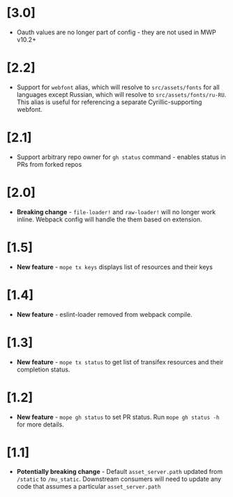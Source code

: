 # [3.0]

- Oauth values are no longer part of config - they are not used in MWP v10.2+

# [2.2]

- Support for `webfont` alias, which will resolve to `src/assets/fonts` for all
  languages except Russian, which will resolve to `src/assets/fonts/ru-RU`. This
  alias is useful for referencing a separate Cyrillic-supporting webfont.

# [2.1]

- Support arbitrary repo owner for `gh status` command - enables status in PRs
  from forked repos

# [2.0]

- **Breaking change** - `file-loader!` and `raw-loader!` will no longer work inline.
  Webpack config will handle the them based on extension.

# [1.5]

- **New feature** - `mope tx keys` displays list of resources and their keys

# [1.4]

- **New feature** - eslint-loader removed from webpack compile.

# [1.3]

- **New feature** - `mope tx status` to get list of transifex resources and
  their completion status.


# [1.2]

- **New feature** - `mope gh status` to set PR status. Run `mope gh status -h`
  for more details.

# [1.1]

- **Potentially breaking change** - Default `asset_server.path` updated from
  `/static` to `/mu_static`. Downstream consumers will need to update any code
  that assumes a particular `asset_server.path`
